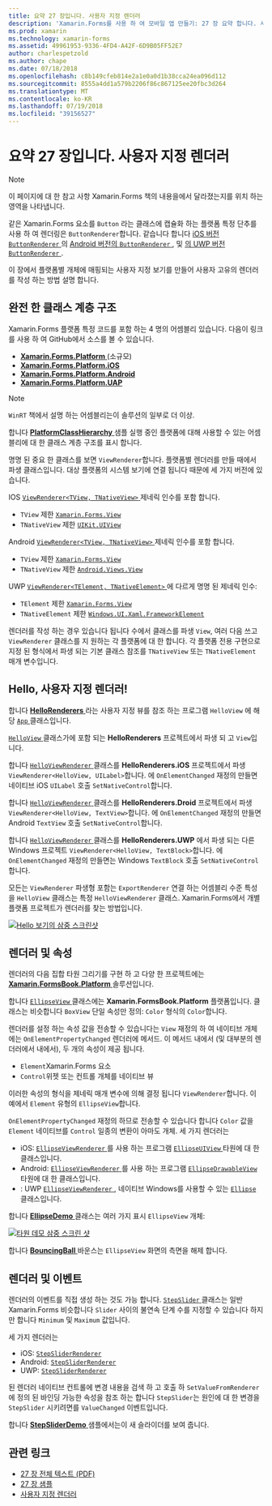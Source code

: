 ```yaml
---
title: 요약 27 장입니다. 사용자 지정 렌더러
description: 'Xamarin.Forms를 사용 하 여 모바일 앱 만들기: 27 장 요약 합니다. 사용자 지정 렌더러'
ms.prod: xamarin
ms.technology: xamarin-forms
ms.assetid: 49961953-9336-4FD4-A42F-6D9B05FF52E7
author: charlespetzold
ms.author: chape
ms.date: 07/18/2018
ms.openlocfilehash: c8b149cfeb814e2a1e0a0d1b38cca24ea096d112
ms.sourcegitcommit: 8555a4dd1a579b2206f86c867125ee20fbc3d264
ms.translationtype: MT
ms.contentlocale: ko-KR
ms.lasthandoff: 07/19/2018
ms.locfileid: "39156527"
---
```

# <a name="summary-of-chapter-27-custom-renderers"></a>요약 27 장입니다. 사용자 지정 렌더러

> [!NOTE] 
> 이 페이지에 대 한 참고 사항 Xamarin.Forms 책의 내용을에서 달라졌는지를 위치 하는 영역을 나타냅니다.

같은 Xamarin.Forms 요소를 `Button` 라는 클래스에 캡슐화 하는 플랫폼 특정 단추를 사용 하 여 렌더링은 `ButtonRenderer`합니다.  같습니다 합니다 [iOS 버전 `ButtonRenderer` ](https://github.com/xamarin/Xamarin.Forms/blob/master/Xamarin.Forms.Platform.iOS/Renderers/ButtonRenderer.cs)의 [Android 버전의 `ButtonRenderer` ](https://github.com/xamarin/Xamarin.Forms/blob/master/Xamarin.Forms.Platform.Android/Renderers/ButtonRenderer.cs), 및 [의 UWP 버전 `ButtonRenderer` ](https://github.com/xamarin/Xamarin.Forms/blob/master/Xamarin.Forms.Platform.UAP/ButtonRenderer.cs).

이 장에서 플랫폼별 개체에 매핑되는 사용자 지정 보기를 만들어 사용자 고유의 렌더러를 작성 하는 방법 설명 합니다.

## <a name="the-complete-class-hierarchy"></a>완전 한 클래스 계층 구조

Xamarin.Forms 플랫폼 특정 코드를 포함 하는 4 명의 어셈블리 있습니다.
다음이 링크를 사용 하 여 GitHub에서 소스를 볼 수 있습니다.

- [**Xamarin.Forms.Platform** ](https://github.com/xamarin/Xamarin.Forms/tree/master/Xamarin.Forms.Platform) (소규모)
- [**Xamarin.Forms.Platform.iOS**](https://github.com/xamarin/Xamarin.Forms/tree/master/Xamarin.Forms.Platform.iOS)
- [**Xamarin.Forms.Platform.Android**](https://github.com/xamarin/Xamarin.Forms/tree/master/Xamarin.Forms.Platform.Android)
- [**Xamarin.Forms.Platform.UAP**](https://github.com/xamarin/Xamarin.Forms/tree/master/Xamarin.Forms.Platform.UAP)

> [!NOTE]
> `WinRT` 책에서 설명 하는 어셈블리는이 솔루션의 일부로 더 이상. 

합니다 [ **PlatformClassHierarchy** ](https://github.com/xamarin/xamarin-forms-book-samples/tree/master/Chapter27/PlatformClassHierarchy) 샘플 실행 중인 플랫폼에 대해 사용할 수 있는 어셈블리에 대 한 클래스 계층 구조를 표시 합니다.

명명 된 중요 한 클래스를 보면 `ViewRenderer`합니다. 플랫폼별 렌더러를 만들 때에서 파생 클래스입니다. 대상 플랫폼의 시스템 보기에 연결 됩니다 때문에 세 가지 버전에 있습니다.

IOS [ `ViewRenderer<TView, TNativeView>` ](https://github.com/xamarin/Xamarin.Forms/blob/master/Xamarin.Forms.Platform.iOS/ViewRenderer.cs#L25) 제네릭 인수를 포함 합니다.

- `TView` 제한 [`Xamarin.Forms.View`](xref:Xamarin.Forms.View)
- `TNativeView` 제한 [`UIKit.UIView`](https://developer.xamarin.com/api/type/UIKit.UIView/)

Android [ `ViewRenderer<TView, TNativeView>` ](https://github.com/xamarin/Xamarin.Forms/blob/master/Xamarin.Forms.Platform.Android/ViewRenderer.cs#L17) 제네릭 인수를 포함 합니다.

- `TView` 제한 [`Xamarin.Forms.View`](xref:Xamarin.Forms.View)
- `TNativeView` 제한 [`Android.Views.View`](https://developer.xamarin.com/api/type/Android.Views.View/)

UWP [ `ViewRenderer<TElement, TNativeElement>` ](https://github.com/xamarin/Xamarin.Forms/blob/master/Xamarin.Forms.Platform.UAP/ViewRenderer.cs#L6) 에 다르게 명명 된 제네릭 인수:

- `TElement` 제한 [`Xamarin.Forms.View`](xref:Xamarin.Forms.View)
- `TNativeElement` 제한 [`Windows.UI.Xaml.FrameworkElement`](/uwp/api/Windows.UI.Xaml.FrameworkElement)

렌더러를 작성 하는 경우 있습니다 됩니다 수에서 클래스를 파생 `View`, 여러 다음 쓰고 `ViewRenderer` 클래스를 지 원하는 각 플랫폼에 대 한 합니다. 각 플랫폼 전용 구현으로 지정 된 형식에서 파생 되는 기본 클래스 참조를 `TNativeView` 또는 `TNativeElement` 매개 변수입니다.

## <a name="hello-custom-renderers"></a>Hello, 사용자 지정 렌더러!

합니다 [ **HelloRenderers** ](https://github.com/xamarin/xamarin-forms-book-samples/tree/master/Chapter27/HelloRenderers) 라는 사용자 지정 뷰를 참조 하는 프로그램 `HelloView` 에 해당 [ `App` ](https://github.com/xamarin/xamarin-forms-book-samples/blob/master/Chapter27/HelloRenderers/HelloRenderers/HelloRenderers/App.cs) 클래스입니다.

[ `HelloView` ](https://github.com/xamarin/xamarin-forms-book-samples/blob/master/Chapter27/HelloRenderers/HelloRenderers/HelloRenderers/HelloView.cs) 클래스가에 포함 되는 **HelloRenderers** 프로젝트에서 파생 되 고 `View`입니다.

합니다 [ `HelloViewRenderer` ](https://github.com/xamarin/xamarin-forms-book-samples/blob/master/Chapter27/HelloRenderers/HelloRenderers/HelloRenderers.iOS/HelloViewRenderer.cs) 클래스를 **HelloRenderers.iOS** 프로젝트에서 파생 `ViewRenderer<HelloView, UILabel>`합니다. 에 `OnElementChanged` 재정의 만들면 네이티브 iOS `UILabel` 호출 `SetNativeControl`합니다.

합니다 [ `HelloViewRenderer` ](https://github.com/xamarin/xamarin-forms-book-samples/blob/master/Chapter27/HelloRenderers/HelloRenderers/HelloRenderers.Droid/HelloViewRenderer.cs) 클래스를 **HelloRenderers.Droid** 프로젝트에서 파생 `ViewRenderer<HelloView, TextView>`합니다. 에 `OnElementChanged` 재정의 만들면 Android `TextView` 호출 `SetNativeControl`합니다.

합니다 [ `HelloViewRenderer` ](https://github.com/xamarin/xamarin-forms-book-samples/blob/master/Chapter27/HelloRenderers/HelloRenderers/HelloRenderers.UWP/HelloViewRenderer.cs) 클래스를 **HelloRenderers.UWP** 에서 파생 되는 다른 Windows 프로젝트 `ViewRenderer<HelloView, TextBlock>`합니다. 에 `OnElementChanged` 재정의 만들면는 Windows `TextBlock` 호출 `SetNativeControl`합니다.

모든는 `ViewRenderer` 파생형 포함는 `ExportRenderer` 연결 하는 어셈블리 수준 특성을 `HelloView` 클래스는 특정 `HelloViewRenderer` 클래스. Xamarin.Forms에서 개별 플랫폼 프로젝트가 렌더러를 찾는 방법입니다.

[![Hello 보기의 삼중 스크린샷](images/ch27fg02-small.png "사용자 지정 렌더러")](images/ch27fg02-large.png#lightbox "사용자 지정 렌더러")

## <a name="renderers-and-properties"></a>렌더러 및 속성

렌더러의 다음 집합 타원 그리기를 구현 하 고 다양 한 프로젝트에는 [ **Xamarin.FormsBook.Platform** ](https://github.com/xamarin/xamarin-forms-book-samples/tree/master/Libraries/Xamarin.FormsBook.Platform) 솔루션입니다.

합니다 [ `EllipseView` ](https://github.com/xamarin/xamarin-forms-book-samples/blob/master/Libraries/Xamarin.FormsBook.Platform/Xamarin.FormsBook.Platform/EllipseView.cs) 클래스에는 **Xamarin.FormsBook.Platform** 플랫폼입니다. 클래스는 비슷합니다 `BoxView` 단일 속성만 정의: `Color` 형식의 `Color`합니다.

렌더러를 설정 하는 속성 값을 전송할 수 있습니다는 `View` 재정의 하 여 네이티브 개체에는 `OnElementPropertyChanged` 렌더러에 메서드. 이 메서드 내에서 (및 대부분의 렌더러에서 내에서), 두 개의 속성이 제공 됩니다.

- `Element`Xamarin.Forms 요소
- `Control`위젯 또는 컨트롤 개체를 네이티브 뷰

이러한 속성의 형식을 제네릭 매개 변수에 의해 결정 됩니다 `ViewRenderer`합니다. 이 예에서 `Element` 유형의 `EllipseView`합니다.

`OnElementPropertyChanged` 재정의 하므로 전송할 수 있습니다 합니다 `Color` 값을 `Element` 네이티브를 `Control` 일종의 변환이 아마도 개체. 세 가지 렌더러는

- iOS: [ `EllipseViewRenderer` ](https://github.com/xamarin/xamarin-forms-book-samples/blob/master/Libraries/Xamarin.FormsBook.Platform/Xamarin.FormsBook.Platform.iOS/EllipseViewRenderer.cs)를 사용 하는 프로그램 [ `EllipseUIView` ](https://github.com/xamarin/xamarin-forms-book-samples/blob/master/Libraries/Xamarin.FormsBook.Platform/Xamarin.FormsBook.Platform.iOS/EllipseUIView.cs) 타원에 대 한 클래스입니다.
- Android: [ `EllipseViewRenderer` ](https://github.com/xamarin/xamarin-forms-book-samples/blob/master/Libraries/Xamarin.FormsBook.Platform/Xamarin.FormsBook.Platform.Android/EllipseViewRenderer.cs)를 사용 하는 프로그램 [ `EllipseDrawableView` ](https://github.com/xamarin/xamarin-forms-book-samples/blob/master/Libraries/Xamarin.FormsBook.Platform/Xamarin.FormsBook.Platform.Android/EllipseDrawableView.cs) 타원에 대 한 클래스입니다.
- : UWP [ `EllipseViewRenderer` ](https://github.com/xamarin/xamarin-forms-book-samples/blob/master/Libraries/Xamarin.FormsBook.Platform/Xamarin.FormsBook.Platform.WinRT/EllipseViewRenderer.cs), 네이티브 Windows를 사용할 수 있는 [ `Ellipse` ](/uwp/api/Windows.UI.Xaml.Shapes.Ellipse) 클래스입니다.

합니다 [ **EllipseDemo** ](https://github.com/xamarin/xamarin-forms-book-samples/tree/master/Chapter27/EllipseDemo) 클래스는 여러 가지 표시 `EllipseView` 개체:

[![타원 데모 삼중 스크린 샷](images/ch27fg03-small.png "EllipseView 사용자 지정 렌더러")](images/ch27fg03-large.png#lightbox "EllipseView 사용자 지정 렌더러")

합니다 [ **BouncingBall** ](https://github.com/xamarin/xamarin-forms-book-samples/tree/master/Chapter27/BouncingBall) 바운스는 `EllipseView` 화면의 측면을 해제 합니다.

## <a name="renderers-and-events"></a>렌더러 및 이벤트

렌더러의 이벤트를 직접 생성 하는 것도 가능 합니다. [ `StepSlider` ](https://github.com/xamarin/xamarin-forms-book-samples/blob/master/Libraries/Xamarin.FormsBook.Platform/Xamarin.FormsBook.Platform/StepSlider.cs) 클래스는 일반 Xamarin.Forms 비슷합니다 `Slider` 사이의 불연속 단계 수를 지정할 수 있습니다 하지만 합니다 `Minimum` 및 `Maximum` 값입니다.

세 가지 렌더러는

- iOS: [`StepSliderRenderer`](https://github.com/xamarin/xamarin-forms-book-samples/blob/master/Libraries/Xamarin.FormsBook.Platform/Xamarin.FormsBook.Platform.iOS/StepSliderRenderer.cs)
- Android: [`StepSliderRenderer`](https://github.com/xamarin/xamarin-forms-book-samples/blob/master/Libraries/Xamarin.FormsBook.Platform/Xamarin.FormsBook.Platform.Android/StepSliderRenderer.cs)
- UWP: [`StepSliderRenderer`](https://github.com/xamarin/xamarin-forms-book-samples/blob/master/Libraries/Xamarin.FormsBook.Platform/Xamarin.FormsBook.Platform.WinRT/StepSliderRenderer.cs)

된 렌더러 네이티브 컨트롤에 변경 내용을 검색 하 고 호출 하 `SetValueFromRenderer`에 정의 된 바인딩 가능한 속성을 참조 하는 합니다 `StepSlider`는 원인에 대 한 변경을 `StepSlider` 시키려면를 `ValueChanged` 이벤트입니다.

합니다 [ **StepSliderDemo** ](https://github.com/xamarin/xamarin-forms-book-samples/tree/master/Chapter27/StepSliderDemo) 샘플에서는이 새 슬라이더를 보여 줍니다.



## <a name="related-links"></a>관련 링크

- [27 장 전체 텍스트 (PDF)](https://download.xamarin.com/developer/xamarin-forms-book/XamarinFormsBook-Ch27-Apr2016.pdf)
- [27 장 샘플](https://github.com/xamarin/xamarin-forms-book-samples/tree/master/Chapter27)
- [사용자 지정 렌더러](~/xamarin-forms/app-fundamentals/custom-renderer/index.md)
